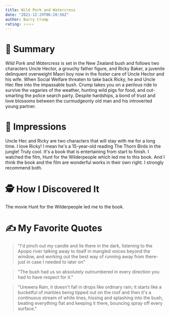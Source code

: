 ```yaml
---
title: Wild Pork and Watercress
date: "2021-12-29T06:20:56Z"
author: Barry Crump
rating: ⭐⭐⭐⭐
---
```


<style>

</style>


# 🚀 Summary
<i>Wild Pork and Watercress</i> is set in the New Zealand bush and follows two characters Uncle Hector, a grouchy father figure, and Ricky Baker, a juvenile delinquent overweight Maori boy now in the foster care of Uncle Hector and his wife. When Social Welfare threaten to take back Ricky, he and Uncle Hec flee into the impassable bush. Crump takes you on a perilous ride to survive the vagaries of the weather, hunting wild pigs for food, and out-smarting the police search party. Despite hardships, a bond of trust and love blossoms between the curmudgeonly old man and his introverted young partner. 

# 🎨 Impressions
Uncle Hec and Ricky are two characters that will stay with me for a long time. I love Ricky! I mean he's a 15-year-old reading The Thorn Birds in the jungle! Truly cool. It's a book that is entertaining from start to finish. I watched the film, Hunt for the Wilderpeople which led me to this book. And I think the book and the film are wonderful works in their own right. I strongly recommend both.

# 🕵 How I Discovered It
The movie Hunt for the Wilderpeople led me to the book.
 
# ✍️ My Favorite Quotes
> "I'd pinch out my candle and lie there in the dark, listening to the Apopo river talking away to itself in mangled voices beyond the window, and working out the best way of running away from there- just in case I needed to later on"

> "The bush had us so absolutely outnumbered in every direction you had to have respect for it." 

> "Urewera Rain, it doesn't fall in drops like ordinary rain; it starts like a bucketful of marbles being tipped out on the roof and then it's a continuous stream of white lines, hissing and splashing into the bush, beating everything flat and keeping it there, bouncing spray off every surface."